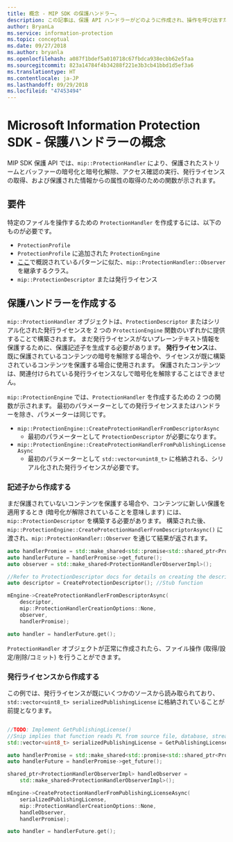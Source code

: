 ```yaml
---
title: 概念 - MIP SDK の保護ハンドラー。
description: この記事は、保護 API ハンドラーがどのように作成され、操作を呼び出すためにどのように使用されるかを理解するのに役立ちます。
author: BryanLa
ms.service: information-protection
ms.topic: conceptual
ms.date: 09/27/2018
ms.author: bryanla
ms.openlocfilehash: a087f1bdef5a010718c67fbdca938ecbb62e5faa
ms.sourcegitcommit: 823a14784f4b34288f221e3b3cb41bbd1d5ef3a6
ms.translationtype: HT
ms.contentlocale: ja-JP
ms.lasthandoff: 09/29/2018
ms.locfileid: "47453494"
---
```

# <a name="microsoft-information-protection-sdk---protection-handler-concepts"></a>Microsoft Information Protection SDK - 保護ハンドラーの概念

MIP SDK 保護 API では、`mip::ProtectionHandler` により、保護されたストリームとバッファーの暗号化と暗号化解除、アクセス確認の実行、発行ライセンスの取得、および保護された情報からの属性の取得のための関数が示されます。 

## <a name="requirements"></a>要件

特定のファイルを操作するための `ProtectionHandler` を作成するには、以下のものが必要です。

- `ProtectionProfile`
- `ProtectionProfile` に追加された `ProtectionEngine`
- [ここ]()で概説されているパターンに似た、`mip::ProtectionHandler::Observer` を継承するクラス。
- `mip::ProtectionDescriptor` または発行ライセンス

## <a name="create-a-protection-handler"></a>保護ハンドラーを作成する

`mip::ProtectionHandler` オブジェクトは、`ProtectionDescriptor` またはシリアル化された発行ライセンスを 2 つの `ProtectionEngine` 関数のいずれかに提供することで構築されます。 まだ発行ライセンスがないプレーンテキスト情報を保護するために、保護記述子を生成する必要があります。 **発行ライセンス**は、既に保護されているコンテンツの暗号を解除する場合や、ライセンスが既に構築されているコンテンツを保護する場合に使用されます。 保護されたコンテンツは、関連付けられている発行ライセンスなしで暗号化を解除することはできません。

`mip::ProtectionEngine` では、`ProtectionHandler` を作成するための 2 つの関数が示されます。 最初のパラメーターとしての発行ライセンスまたはハンドラーを除き、パラメーターは同じです。

- `mip::ProtectionEngine::CreateProtectionHandlerFromDescriptorAsync`
  - 最初のパラメーターとして `ProtectionDescriptor` が必要になります。
- `mip::ProtectionEngine::CreateProtectionHandlerFromPublishingLicenseAsync`
  - 最初のパラメーターとして `std::vector<unint8_t>` に格納される、シリアル化された発行ライセンスが必要です。

### <a name="create-from-descriptor"></a>記述子から作成する

まだ保護されていないコンテンツを保護する場合や、コンテンツに新しい保護を適用するとき (暗号化が解除されていることを意味します) には、`mip::ProtectionDescriptor` を構築する必要があります。 構築された後、`mip::ProtectionEngine::CreateProtectionHandlerFromDescriptorAsync()` に渡され、`mip::ProtectionHandler::Observer` を通じて結果が返されます。

```cpp
auto handlerPromise = std::make_shared<std::promise<std::shared_ptr<ProtectionHandler>>>();
auto handlerFuture = handlerPromise->get_future();
auto observer = std::make_shared<ProtectionHandlerObserverImpl>();

//Refer to ProtectionDescriptor docs for details on creating the descriptor
auto descriptor = CreateProtectionDescriptor(); //Stub function

mEngine->CreateProtectionHandlerFromDescriptorAsync(
    descriptor,
    mip::ProtectionHandlerCreationOptions::None,
    observer,
    handlerPromise);

auto handler = handlerFuture.get();
```

`ProtectionHandler` オブジェクトが正常に作成されたら、ファイル操作 (取得/設定/削除/コミット) を行うことができます。

### <a name="create-from-publishing-license"></a>発行ライセンスから作成する

この例では、発行ライセンスが既にいくつかのソースから読み取られており、`std::vector<uint8_t> serializedPublishingLicense` に格納されていることが前提となります。

```cpp

//TODO: Implement GetPublishingLicense()
//Snip implies that function reads PL from source file, database, stream, etc.
std::vector<uint8_t> serializedPublishingLicense = GetPublishingLicense(filePath);

auto handlerPromise = std::make_shared<std::promise<std::shared_ptr<ProtectionHandler>>>();
auto handlerFuture = handlerPromise->get_future();

shared_ptr<ProtectionHandlerObserverImpl> handleObserver =
    std::make_shared<ProtectionHandlerObserverImpl>();

mEngine->CreateProtectionHandlerFromPublishingLicenseAsync(
    serializedPublishingLicense,
    mip::ProtectionHandlerCreationOptions::None,
    handleObserver,
    handlerPromise);

auto handler = handlerFuture.get();
```

